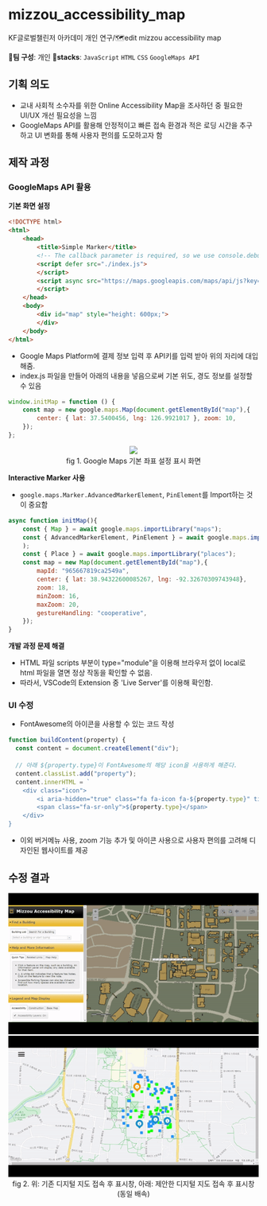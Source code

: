 # mizzou_accessibility_map
KF글로벌챌린저 아카데미 개인 연구/🗺️edit mizzou accessibility map

👥**팀 구성**: 개인
🧰**stacks**: ```JavaScript``` ```HTML``` ```CSS``` ```GoogleMaps API```  

## 기획 의도
* 교내 사회적 소수자를 위한 Online Accessibility Map을 조사하던 중 필요한 UI/UX 개선 필요성을 느낌 
* GoogleMaps API를 활용해 안정적이고 빠른 접속 환경과 적은 로딩 시간을 추구하고 UI 변화를 통해 사용자 편의를 도모하고자 함  

## 제작 과정  
### GoogleMaps API 활용  
**기본 화면 설정**  
```HTML
<!DOCTYPE html>
<html>
    <head>
        <title>Simple Marker</title>
        <!-- The callback parameter is required, so we use console.debug as a noop -->
        <script defer src="./index.js">
        </script>
        <script async src="https://maps.googleapis.com/maps/api/js?key=<KEY>&callback=initMap">
        </script>
    </head>
    <body>
        <div id="map" style="height: 600px;">
        </div>
    </body>
</html>
```  
* Google Maps Platform에 결제 정보 입력 후 API키를 입력 받아 위의 <KEY> 자리에 대입해줌.  
* index.js 파일을 만들어 아래의 내용을 넣음으로써 기본 위도, 경도 정보를 설정할 수 있음  
```javascript
window.initMap = function () {
    const map = new google.maps.Map(document.getElementById("map"),{
        center: { lat: 37.5400456, lng: 126.9921017 }, zoom: 10,
    });
};
```  
<div align="center"><img src="https://img1.daumcdn.net/thumb/R1280x0/?scode=mtistory2&fname=https%3A%2F%2Fblog.kakaocdn.net%2Fdn%2FcLDqz4%2Fbtsz3ech8uc%2FC8ANyyFZPNGYKWrOnZF2lk%2Fimg.png" width=80% /></div>
<div align="center">fig 1. Google Maps 기본 좌표 설정 표시 화면</div>  

**Interactive Marker 사용**  
* ```google.maps.Marker.AdvancedMarkerElement```, ```PinElement```를 Import하는 것이 중요함  
```javascript
async function initMap(){
    const { Map } = await google.maps.importLibrary("maps");
    const { AdvancedMarkerElement, PinElement } = await google.maps.importLibrary("marker",
    );
    const { Place } = await google.maps.importLibrary("places");
    const map = new Map(document.getElementById("map"),{
        mapId: "965667819ca2549a",
        center: { lat: 38.94322600085267, lng: -92.32670309743948}, 
        zoom: 18,
        minZoom: 16,
        maxZoom: 20,
        gestureHandling: "cooperative",
    });
}
```  
**개발 과정 문제 해결**  
* HTML 파일 scripts 부분이 type="module"을 이용해 브라우저 없이 local로 html 파일을 열면 정상 작동을 확인할 수 없음.  
* 따라서, VSCode의 Extension 중 'Live Server'를 이용해 확인함.

### UI 수정  
* FontAwesome의 아이콘을 사용할 수 있는 코드 작성  
```javascript
function buildContent(property) {
  const content = document.createElement("div");

  // 아래 ${property.type}이 FontAwesome의 해당 icon을 사용하게 해준다.
  content.classList.add("property");
  content.innerHTML = `
    <div class="icon">
        <i aria-hidden="true" class="fa fa-icon fa-${property.type}" title="${property.type}"></i>
        <span class="fa-sr-only">${property.type}</span>
    </div>
}
```  
* 이외 버거메뉴 사용, zoom 기능 추가 및 아이콘 사용으로 사용자 편의를 고려해 디자인된 웹사이트를 제공

## 수정 결과  
<div align="center"><img src="https://github.com/noachilles/mizzou_accessibility_map/blob/main/assets/video1.gif"></div>
<div align="center"></div><img src="https://github.com/noachilles/mizzou_accessibility_map/blob/main/assets/video2.gif"></div>
<div align="center"> fig 2. 위: 기존 디지털 지도 접속 후 표시창, 아래: 제안한 디지털 지도 접속 후 표시창 (동일 배속)</div>

